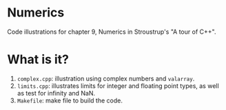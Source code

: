 # Numerics
Code illustrations for chapter 9, Numerics in Stroustrup's
"A tour of C++".

# What is it?
1. `complex.cpp`: illustration using complex numbers and `valarray`.
1. `limits.cpp`: illustrates limits for integer and floating point types,
    as well as test for infinity and NaN.
1. `Makefile`: make file to build the code.
